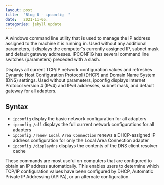 ```yaml
---
layout: post
title:  "Blog 8 - ipconfig  "
date:   2021-11-05.
categories: jekyll update
---
```




A windows command line utility that is used to manage the IP address assigned to the machine it is running in. Used without any additional parameters, it displays the computer's currently assigned IP, subnet mask and default gateway addresses. IPCONFIG has several command line switches (parameters) preceded with a slash. 

Displays all current TCP/IP network configuration values and refreshes Dynamic Host Configuration Protocol (DHCP) and Domain Name System (DNS) settings. Used without parameters, ipconfig displays Internet Protocol version 4 (IPv4) and IPv6 addresses, subnet mask, and default gateway for all adapters.

<h2> Syntax </h2>

* `ipconfig` display the basic network configuration for all adapters
* `ipconfig /all` displays the full current network configurations for all adapters 
* `ipconfig /renew Local Area Connection` renews a DHCP-assigned IP address configuration for only the Local Area Connection adapter
* `ipconfig /displaydns` displays the contents of the DNS client resolver cache


These commands are most useful on computers that are configured to obtain an IP address automatically. This enables users to determine which TCP/IP configuration values have been configured by DHCP, Automatic Private IP Addressing (APIPA), or an alternate configuration. 




